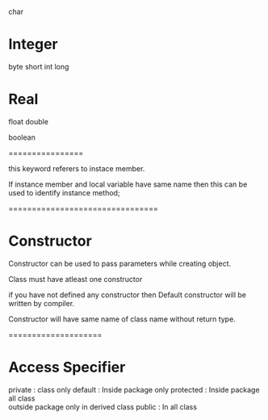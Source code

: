
char 

Integer
======
byte
short 
int 
long 

Real 
=====

float 
double


boolean 


================


this keyword referers to instace member.

If instance member and local variable have same name then this can be used to identify instance method;

================================

Constructor
=========

Constructor can be used to pass parameters  while creating object.

Class must have atleast one constructor

if you have not defined any constructor then Default constructor will be written by compiler.

Constructor will have same name of class name without return type. 


====================

Access Specifier
====================

private : class only 
default : Inside package only 
protected : Inside package  all class  
			outside package only in derived class 
public : In all class 











